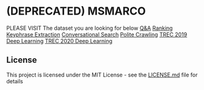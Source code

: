 # (DEPRECATED) MSMARCO
PLEASE VISIT The dataset you are looking for below
[Q&A](https://github.com/microsoft/MSMARCO-Question-Answering)
[Ranking](https://github.com/microsoft/MSMARCO-Passage-Ranking)
[Keyphrase Extraction](https://github.com/microsoft/MSMARCO-OpenKP)
[Conversational Search](https://github.com/microsoft/MSMARCO-Conversational-Search)
[Polite Crawling](https://github.com/microsoft/MSMARCO-Optimal-Freshness-Crawl-Under-Politeness-Constraints)
[TREC 2019 Deep Learning](https://github.com/microsoft/TREC-2019-Deep-Learning)
[TREC 2020 Deep Learning](https://github.com/microsoft/TREC-2020-Deep-Learning)

## License
This project is licensed under the MIT License - see the [LICENSE.md](LICENSE.md) file for details
